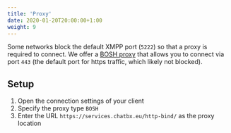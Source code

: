 ```yaml
---
title: 'Proxy'
date: 2020-01-20T20:00:00+1:00
weight: 9
---
```


Some networks block the default XMPP port (`5222`) so that a proxy is required to connect. We offer a [BOSH proxy](https://en.wikipedia.org/wiki/BOSH_(protocol)) that allows you to connect via port `443` (the default port for https traffic, which likely not blocked).

## Setup

1. Open the connection settings of your client
2. Specify the proxy type `BOSH`
3. Enter the URL `https://services.chatbx.eu/http-bind/` as the proxy location
